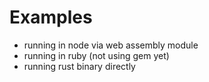 # Examples

- running in node via web assembly module
- running in ruby (not using gem yet)
- running rust binary directly
